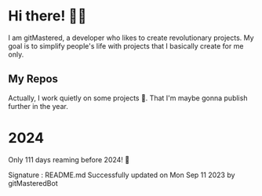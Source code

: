 
# Hi there! 🙋‍♂️
I am gitMastered, a developer who likes to create revolutionary projects.
My goal is to simplify people's life with projects that I basically create for me only.

## My Repos
Actually, I work quietly on some projects 👀. That I'm maybe gonna publish further in the year.

# 2024
Only 111 days reaming before 2024! 🙌

Signature : README.md Successfully updated on Mon Sep 11 2023 by gitMasteredBot

